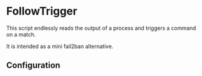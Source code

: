 # FollowTrigger

This script endlessly reads the output of a process and triggers a command on a match.

It is intended as a mini fail2ban alternative.

## Configuration


